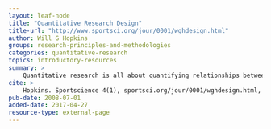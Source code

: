 ```yaml
---
layout: leaf-node
title: "Quantitative Research Design"
title-url: "http://www.sportsci.org/jour/0001/wghdesign.html"
author: Will G Hopkins
groups: research-principles-and-methodologies
categories: quantitative-research
topics: introductory-resources
summary: >
    Quantitative research is all about quantifying relationships between variables. Variables are things like weight, performance, time, and treatment. You measure variables on a sample of subjects, which can be tissues, cells, animals, or humans. You express the relationship between variable using effect statistics, such as correlations, relative frequencies, or differences between means. Hopkins deals with these statistics and other aspects of analysis elsewhere at this site. In this article he focuses on the design of quantitative research. First I describe the types of study you can use. Next he discusses how the nature of the sample affects your ability to make statements about the relationship in the population. He then deals with various ways to work out the size of the sample. Finally he gives advice about the kinds of variable you need to measure.
cite: >
    Hopkins. Sportscience 4(1), sportsci.org/jour/0001/wghdesign.html, 2000 (4318 words).
pub-date: 2008-07-01
added-date: 2017-04-27
resource-type: external-page
---
```

